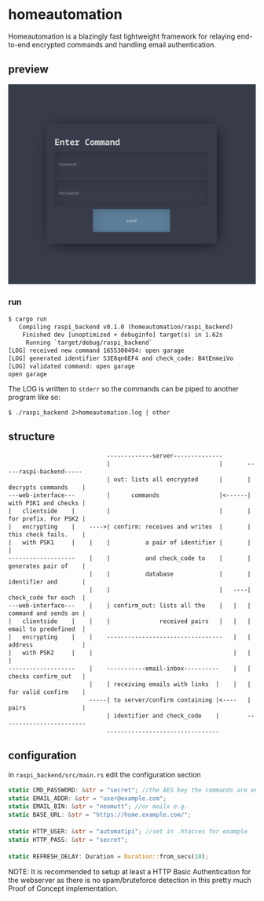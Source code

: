 # homeautomation

Homeautomation is a blazingly fast lightweight framework for relaying end-to-end encrypted commands
and handling email authentication.

## preview
![](preview.png)

### run
```shell
$ cargo run
   Compiling raspi_backend v0.1.0 (homeautomation/raspi_backend)
    Finished dev [unoptimized + debuginfo] target(s) in 1.62s
     Running `target/debug/raspi_backend`
[LOG] received new command 1655300494: open garage
[LOG] generated identifier S3E8qn6EF4 and check_code: B4tEnmeiVo
[LOG] validated command: open garage
open garage
```

The LOG is written to `stderr` so the commands can be piped to another program
like so:

```shell
$ ./raspi_backend 2>homeautomation.log | other
```

## structure
```
                            -------------server--------------
                            |                               |       -----raspi-backend-----
                            | out: lists all encrypted      |       | decrypts commands    |
---web-interface---         |      commands                 |<------| with PSK1 and checks |
|   clientside    |         |                               |       | for prefix. For PSK2 |
|   encrypting    |    ---->| confirm: receives and writes  |       | this check fails.    |
|   with PSK1     |    |    |          a pair of identifier |       |                      |
-------------------    |    |          and check_code to    |       | generates pair of    |
                       |    |          database             |       | identifier and       |
                       |    |                               |   ----| check_code for each  |
---web-interface---    |    | confirm_out: lists all the    |   |   | command and sends an |
|   clientside    |    |    |              received pairs   |   |   | email to predefined  |
|   encrypting    |    |    ---------------------------------   |   | address              |
|   with PSK2     |    |                                        |   |                      |
-------------------    |    -----------email-inbox----------    |   | checks confirm_out   |
                       |    | receiving emails with links  |    |   | for valid confirm    |
                       -----| to server/confirm containing |<----   | pairs                |
                            | identifier and check_code    |        ------------------------
                            --------------------------------
```

## configuration

in `raspi_backend/src/main.rs` edit the configuration section

```rust
static CMD_PASSWORD: &str = "secret"; //the AES key the commands are end-to-end encrypted with
static EMAIL_ADDR: &str = "user@example.com";
static EMAIL_BIN: &str = "neomutt"; //or mailx e.g.
static BASE_URL: &str = "https://home.example.com/";

static HTTP_USER: &str = "automatipi"; //set in .htacces for example
static HTTP_PASS: &str = "secret";

static REFRESH_DELAY: Duration = Duration::from_secs(10);
```

NOTE: It is recommended to setup at least a HTTP Basic Authentication for the webserver as there is
no spam/bruteforce detection in this pretty much Proof of Concept implementation.
